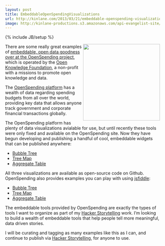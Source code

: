 ```yaml
---
layout: post
title: EmbeddableOpenSpendingVisualizations
url: http://kinlane.com/2013/03/21/embeddable-openspending-visualizations/
image: http://kinlane-productions.s3.amazonaws.com/api-evangelist-site/blog/openspending-bubble-tree-visualization.png
---
```

{% include JB/setup %}
<p><a href="http://openspending.org/blog/2013/03/20/How-to-Embed-Open-Spending-Databases-to-Your-Own-Website.html"><img src="https://s3.amazonaws.com/kinlane-productions/openspending/openspending-bubble-tree-visualization.png" alt="" width="250" align="right" /></a></p>
<p>There are some really great examples of <a href="http://openspending.org/blog/2013/03/20/How-to-Embed-Open-Spending-Databases-to-Your-Own-Website.html">embeddable, open data goodness over at the OpenSpending project</a>, which is  operated by the <a href="http://okfn.org/">Open Knowledge Foundation</a>, a non-profit with a missions to promote open knowledge and data.</p>
<p>The <a href="http://openspending.org/">OpenSpending platform</a> has a wealth of data regarding spending budgets from all over the world, providing key data that allows anyone track government and corporate financial transactions globally.</p>
<p>The OpenSpending platform has plenty of data visualizations avialable for use, but until recently these tools were only fixed and available on the OpenSpending site. Now they have begun developing and publishing a handful of cool, embeddable widgets that can be published anywhere:</p>
<ul class="mainlist">
<li><a href="https://github.com/openspending/openspendingjs/tree/master/widgets/bubbletree">Bubble Tree</a></li>
<li><a href="https://github.com/openspending/openspendingjs/tree/master/widgets/treemap">Tree Map</a></li>
<li><a href="https://github.com/openspending/openspendingjs/tree/master/widgets/aggregate_table">Aggregate Table</a></li>
</ul>
<p>All three visualizations are available as open-source code on Github.  OpenSpending also provides examples you can play with using <a href="http://jsfiddle.net/">jsfiddle</a>:</p>
<ul class="mainlist">
<li><a href="http://jsfiddle.net/vitorbaptista/jhaKT/">Bubble Tree</a></li>
<li><a href="http://jsfiddle.net/vitorbaptista/RVdNt/">Tree Map</a></li>
<li><a href="http://jsfiddle.net/vitorbaptista/mFVMv/">Aggregate Table</a></li>
</ul>
<p>The embeddable tools provided by OpenSpending are exactly the types of tools I want to organize as part of my <a href="http://hackerstorytelling.com/">Hacker Storytelling</a> work.  I&rsquo;m looking to build a wealth of embeddable tools that help people tell more meaningful, data driven stories.</p>
<p>I will be curating and tagging as many examples like this as I can, and continue to publish via <a href="http://hackerstorytelling.com/">Hacker Storytelling</a>, for anyone to use.</p>